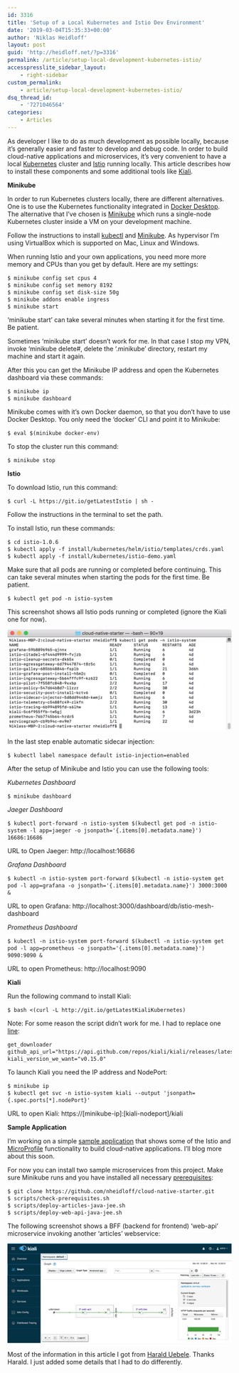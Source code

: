```yaml
---
id: 3316
title: 'Setup of a Local Kubernetes and Istio Dev Environment'
date: '2019-03-04T15:35:33+00:00'
author: 'Niklas Heidloff'
layout: post
guid: 'http://heidloff.net/?p=3316'
permalink: /article/setup-local-development-kubernetes-istio/
accesspresslite_sidebar_layout:
    - right-sidebar
custom_permalink:
    - article/setup-local-development-kubernetes-istio/
dsq_thread_id:
    - '7271046564'
categories:
    - Articles
---
```


As developer I like to do as much development as possible locally, because it’s generally easier and faster to develop and debug code. In order to build cloud-native applications and microservices, it’s very convenient to have a local [Kubernetes](https://kubernetes.io/) cluster and [Istio](https://istio.io/) running locally. This article describes how to install these components and some additional tools like [Kiali](https://www.kiali.io/).

**Minikube**

In order to run Kubernetes clusters locally, there are different alternatives. One is to use the Kubernetes functionality integrated in [Docker Desktop](https://blog.docker.com/2018/07/kubernetes-is-now-available-in-docker-desktop-stable-channel/). The alternative that I’ve chosen is [Minikube](https://kubernetes.io/docs/setup/minikube/) which runs a single-node Kubernetes cluster inside a VM on your development machine.

Follow the instructions to install [kubectl](https://kubernetes.io/docs/tasks/tools/install-kubectl/) and [Minikube](https://kubernetes.io/docs/tasks/tools/install-minikube/). As hypervisor I’m using VirtualBox which is supported on Mac, Linux and Windows.

When running Istio and your own applications, you need more more memory and CPUs than you get by default. Here are my settings:

```
$ minikube config set cpus 4
$ minikube config set memory 8192
$ minikube config set disk-size 50g
$ minikube addons enable ingress 
$ minikube start
```

‘minikube start’ can take several minutes when starting it for the first time. Be patient.

Sometimes ‘minikube start’ doesn’t work for me. In that case I stop my VPN, invoke ‘minikube delete#, delete the ‘.minikube’ directory, restart my machine and start it again.

After this you can get the Minikube IP address and open the Kubernetes dashboard via these commands:

```
$ minikube ip
$ minikube dashboard
```

Minikube comes with it’s own Docker daemon, so that you don’t have to use Docker Desktop. You only need the ‘docker’ CLI and point it to Minikube:

```
$ eval $(minikube docker-env)
```

To stop the cluster run this command:

```
$ minikube stop
```

**Istio**

To download Istio, run this command:

```
$ curl -L https://git.io/getLatestIstio | sh -
```

Follow the instructions in the terminal to set the path.

To install Istio, run these commands:

```
$ cd istio-1.0.6
$ kubectl apply -f install/kubernetes/helm/istio/templates/crds.yaml
$ kubectl apply -f install/kubernetes/istio-demo.yaml
```

Make sure that all pods are running or completed before continuing. This can take several minutes when starting the pods for the first time. Be patient.

```
$ kubectl get pod -n istio-system
```

This screenshot shows all Istio pods running or completed (ignore the Kiali one for now).

![image](/assets/img/2019/03/setup-loca-id-kubernetes-1.png)

In the last step enable automatic sidecar injection:

```
$ kubectl label namespace default istio-injection=enabled
```

After the setup of Minikube and Istio you can use the following tools:

*Kubernetes Dashboard*

```
$ minikube dashboard
```

*Jaeger Dashboard*

```
$ kubectl port-forward -n istio-system $(kubectl get pod -n istio-system -l app=jaeger -o jsonpath='{.items[0].metadata.name}') 16686:16686
```

URL to Open Jaeger: http://localhost:16686

*Grafana Dashboard*

```
$ kubectl -n istio-system port-forward $(kubectl -n istio-system get pod -l app=grafana -o jsonpath='{.items[0].metadata.name}') 3000:3000 &
```

URL to open Grafana: http://localhost:3000/dashboard/db/istio-mesh-dashboard

*Prometheus Dashboard*

```
$ kubectl -n istio-system port-forward $(kubectl -n istio-system get pod -l app=prometheus -o jsonpath='{.items[0].metadata.name}') 9090:9090 &
```

URL to open Prometheus: http://localhost:9090

**Kiali**

Run the following command to install Kiali:

```
$ bash <(curl -L http://git.io/getLatestKialiKubernetes)
```

Note: For some reason the script didn’t work for me. I had to replace one [line](https://github.com/kiali/kiali/blob/master/deploy/kubernetes/deploy-kiali-to-kubernetes.sh#L172):

```
get_downloader
github_api_url="https://api.github.com/repos/kiali/kiali/releases/latest"
kiali_version_we_want="v0.15.0"
```

To launch Kiali you need the IP address and NodePort:

```
$ minikube ip
$ kubectl get svc -n istio-system kiali --output 'jsonpath={.spec.ports[*].nodePort}'
```

URL to open Kiali: https://\[minikube-ip\]:\[kiali-nodeport\]/kiali

**Sample Application**

I’m working on a simple [sample application](https://github.com/nheidloff/cloud-native-starter) that shows some of the Istio and [MicroProfile](https://microprofile.io/) functionality to build cloud-native applications. I’ll blog more about this soon.

For now you can install two sample microservices from this project. Make sure Minikube runs and you have installed all necessary [prerequisites](https://github.com/nheidloff/cloud-native-starter/blob/master/scripts/check-prerequisites.sh#L13-L21):

```
$ git clone https://github.com/nheidloff/cloud-native-starter.git
$ scripts/check-prerequisites.sh
$ scripts/deploy-articles-java-jee.sh
$ scripts/deploy-web-api-java-jee.sh
```

The following screenshot shows a BFF (backend for frontend) ‘web-api’ microservice invoking another ‘articles’ webservice:

![image](/assets/img/2019/03/setup-loca-id-kubernetes-2.png)

Most of the information in this article I got from [Harald Uebele](https://haralduebele.blog/2019/02/22/install-istio-and-kiali-on-ibm-cloud-or-minikube/). Thanks Harald. I just added some details that I had to do differently.